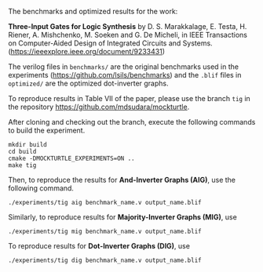 The benchmarks and optimized results for the work: 

**Three-Input Gates for Logic Synthesis** by  D. S. Marakkalage, E. Testa, H. Riener, A. Mishchenko, M. Soeken and G. De Micheli, in IEEE Transactions on Computer-Aided Design of Integrated Circuits and Systems. (https://ieeexplore.ieee.org/document/9233431)


The verilog files in `benchmarks/` are the original benchmarks used in the experiments (https://github.com/lsils/benchmarks) and the `.blif` files in `optimized/` are the optimized dot-inverter graphs. 

To reproduce results in Table VII of the paper, please use the branch `tig` in the repository https://github.com/mdsudara/mockturtle.

After cloning and checking out the branch, execute the following commands to build the experiment. 

```
mkdir build 
cd build
cmake -DMOCKTURTLE_EXPERIMENTS=ON ..
make tig
```


Then, to reproduce the results for **And-Inverter Graphs (AIG)**, use the following command.

```
./experiments/tig aig benchmark_name.v output_name.blif
```

Similarly, to reproduce results for **Majority-Inverter Graphs (MIG)**, use
```
./experiments/tig mig benchmark_name.v output_name.blif
```

To reproduce results for **Dot-Inverter Graphs (DIG)**, use
```
./experiments/tig dig benchmark_name.v output_name.blif
```

